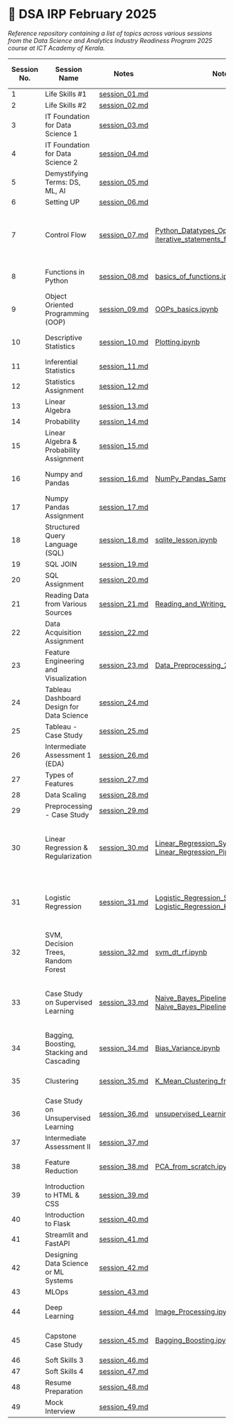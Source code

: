 # 📘 DSA IRP February 2025

_Reference repository containing a list of topics across various sessions from the Data Science and Analytics Industry Readiness Program 2025 course at ICT Academy of Kerala._

| Session No. | Session Name                                        | Notes                                    | Notebook                                                                 | Open in Colab                                                                                                                   |
|-------------|-----------------------------------------------------|------------------------------------------|--------------------------------------------------------------------------|----------------------------------------------------------------------------------------------------------------------------------|
| 1           | Life Skills #1                                     | [session_01.md](notes/session_01.md)     |                                                                          |                                                                                                                                  |
| 2           | Life Skills #2                                     | [session_02.md](notes/session_02.md)     |                                                                          |                                                                                                                                  |
| 3           | IT Foundation for Data Science 1                   | [session_03.md](notes/session_03.md)     |                                                                          |                                                                                                                                  |
| 4           | IT Foundation for Data Science 2                   | [session_04.md](notes/session_04.md)     |                                                                          |                                                                                                                                  |
| 5           | Demystifying Terms: DS, ML, AI                     | [session_05.md](notes/session_05.md)     |                                                                          |                                                                                                                                  |
| 6           | Setting UP                                         | [session_06.md](notes/session_06.md)     |                                                                          |                                                                                                                                  |
| 7           | Control Flow                                       | [session_07.md](notes/session_07.md)     | [Python_Datatypes_Operators.ipynb](notebooks/Python_Datatypes_Operators.ipynb), [iterative_statements_functions.ipynb](notebooks/iterative_statements_functions.ipynb) | [Open in Colab](https://colab.research.google.com/github/cksajil/DSAIRPFeb25/blob/main/notebooks/Python_Datatypes_Operators.ipynb), [Open in Colab](https://colab.research.google.com/github/cksajil/DSAIRPFeb25/blob/main/notebooks/iterative_statements_functions.ipynb) |
| 8           | Functions in Python                                | [session_08.md](notes/session_08.md)     | [basics_of_functions.ipynb](notebooks/basics_of_functions.ipynb)         | [Open in Colab](https://colab.research.google.com/github/cksajil/DSAIRPFeb25/blob/main/notebooks/basics_of_functions.ipynb)          |
| 9           | Object Oriented Programming (OOP)                  | [session_09.md](notes/session_09.md)     | [OOPs_basics.ipynb](notebooks/OOPs_basics.ipynb)                         | [Open in Colab](https://colab.research.google.com/github/cksajil/DSAIRPFeb25/blob/main/notebooks/OOPs_basics.ipynb)                  |
| 10          | Descriptive Statistics                             | [session_10.md](notes/session_10.md)     | [Plotting.ipynb](notebooks/Plotting.ipynb)                               | [Open in Colab](https://colab.research.google.com/github/cksajil/DSAIRPFeb25/blob/main/notebooks/Plotting.ipynb)                     |
| 11          | Inferential Statistics                             | [session_11.md](notes/session_11.md)     |                                                                          |                                                                                                                                  |
| 12          | Statistics Assignment                              | [session_12.md](notes/session_12.md)     |                                                                          |                                                                                                                                  |
| 13          | Linear Algebra                                     | [session_13.md](notes/session_13.md)     |                                                                          |                                                                                                                                  |
| 14          | Probability                                        | [session_14.md](notes/session_14.md)     |                                                                          |                                                                                                                                  |
| 15          | Linear Algebra & Probability Assignment            | [session_15.md](notes/session_15.md)     |                                                                          |                                                                                                                                  |
| 16          | Numpy and Pandas                                   | [session_16.md](notes/session_16.md)     | [NumPy_Pandas_Sample.ipynb](notebooks/NumPy_Pandas_Sample.ipynb)         | [Open in Colab](https://colab.research.google.com/github/cksajil/DSAIRPFeb25/blob/main/notebooks/NumPy_Pandas_Sample.ipynb)          |
| 17          | Numpy Pandas Assignment                            | [session_17.md](notes/session_17.md)     |                                                                          |                                                                                                                                  |
| 18          | Structured Query Language (SQL)                    | [session_18.md](notes/session_18.md)     | [sqlite_lesson.ipynb](notebooks/sqlite_lesson.ipynb)                     | [Open in Colab](https://colab.research.google.com/github/cksajil/DSAIRPFeb25/blob/main/notebooks/sqlite_lesson.ipynb)                |
| 19          | SQL JOIN                                           | [session_19.md](notes/session_19.md)     |                                                                          |                                                                                                                                  |
| 20          | SQL Assignment                                     | [session_20.md](notes/session_20.md)     |                                                                          |                                                                                                                                  |
| 21          | Reading Data from Various Sources                  | [session_21.md](notes/session_21.md)     | [Reading_and_Writing_Data.ipynb](notebooks/Reading_and_Writing_Data.ipynb) | [Open in Colab](https://colab.research.google.com/github/cksajil/DSAIRPFeb25/blob/main/notebooks/Reading_and_Writing_Data.ipynb)     |
| 22          | Data Acquisition Assignment                        | [session_22.md](notes/session_22.md)     |                                                                          |                                                                                                                                  |
| 23          | Feature Engineering and Visualization              | [session_23.md](notes/session_23.md)     | [Data_Preprocessing_2.ipynb](notebooks/Data_Preprocessing_2.ipynb)       | [Open in Colab](https://colab.research.google.com/github/cksajil/DSAIRPFeb25/blob/main/notebooks/Data_Preprocessing_2.ipynb)         |
| 24          | Tableau Dashboard Design for Data Science          | [session_24.md](notes/session_24.md)     |                                                                          |                                                                                                                                  |
| 25          | Tableau - Case Study                               | [session_25.md](notes/session_25.md)     |                                                                          |                                                                                                                                  |
| 26          | Intermediate Assessment 1 (EDA)                    | [session_26.md](notes/session_26.md)     |                                                                          |                                                                                                                                  |
| 27          | Types of Features                                  | [session_27.md](notes/session_27.md)     |                                                                          |                                                                                                                                  |
| 28          | Data Scaling                                       | [session_28.md](notes/session_28.md)     |                                                                          |                                                                                                                                  |
| 29          | Preprocessing - Case Study                         | [session_29.md](notes/session_29.md)     |                                                                          |                                                                                                                                  |
| 30          | Linear Regression & Regularization                 | [session_30.md](notes/session_30.md)     | [Linear_Regression_Synthetic_Data.ipynb](notebooks/Linear_Regression_Synthetic_Data.ipynb), [Linear_Regression_Pipeline_Wine_Data.ipynb](notebooks/Linear_Regression_Pipeline_Wine_Data.ipynb) | [Open in Colab](https://colab.research.google.com/github/cksajil/DSAIRPFeb25/blob/main/notebooks/Linear_Regression_Synthetic_Data.ipynb), [Open in Colab](https://colab.research.google.com/github/cksajil/DSAIRPFeb25/blob/main/notebooks/Linear_Regression_Pipeline_Wine_Data.ipynb) |
| 31          | Logistic Regression                                | [session_31.md](notes/session_31.md)     | [Logistic_Regression_Simple_Data.ipynb](notebooks/Logistic_Regression_Simple_Data.ipynb), [Logistic_Regression_KNN.ipynb](notebooks/Logistic_Regression_KNN.ipynb) | [Open in Colab](https://colab.research.google.com/github/cksajil/DSAIRPFeb25/blob/main/notebooks/Logistic_Regression_Simple_Data.ipynb), [Open in Colab](https://colab.research.google.com/github/cksajil/DSAIRPFeb25/blob/main/notebooks/Logistic_Regression_KNN.ipynb) |
| 32          | SVM, Decision Trees, Random Forest                 | [session_32.md](notes/session_32.md)     | [svm_dt_rf.ipynb](notebooks/svm_dt_rf.ipynb)                            | [Open in Colab](https://colab.research.google.com/github/cksajil/DSAIRPFeb25/blob/main/notebooks/svm_dt_rf.ipynb)                    |
| 33          | Case Study on Supervised Learning                  | [session_33.md](notes/session_33.md)     | [Naive_Bayes_Pipeline.ipynb](notebooks/Naive_Bayes_Pipeline.ipynb), [Naive_Bayes_Pipeline_Non_Tech.ipynb](notebooks/Naive_Bayes_Pipeline_Non_Tech.ipynb) | [Open in Colab](https://colab.research.google.com/github/cksajil/DSAIRPFeb25/blob/main/notebooks/Naive_Bayes_Pipeline.ipynb), [Open in Colab](https://colab.research.google.com/github/cksajil/DSAIRPFeb25/blob/main/notebooks/Naive_Bayes_Pipeline_Non_Tech.ipynb) |
| 34          | Bagging, Boosting, Stacking and Cascading          | [session_34.md](notes/session_34.md)     | [Bias_Variance.ipynb](notebooks/Bias_Variance.ipynb)                    | [Open in Colab](https://colab.research.google.com/github/cksajil/DSAIRPFeb25/blob/main/notebooks/Bias_Variance.ipynb)                 |
| 35          | Clustering                                         | [session_35.md](notes/session_35.md)     | [K_Mean_Clustering_from_scratch.ipynb](notebooks/K_Mean_Clustering_from_scratch.ipynb) | [Open in Colab](https://colab.research.google.com/github/cksajil/DSAIRPFeb25/blob/main/notebooks/K_Mean_Clustering_from_scratch.ipynb) |
| 36          | Case Study on Unsupervised Learning                | [session_36.md](notes/session_36.md)     | [unsupervised_Learning_K_means.ipynb](notebooks/unsupervised_Learning_K_means.ipynb) | [Open in Colab](https://colab.research.google.com/github/cksajil/DSAIRPFeb25/blob/main/notebooks/unsupervised_Learning_K_means.ipynb) |
| 37          | Intermediate Assessment II                         | [session_37.md](notes/session_37.md)     |                                                                          |                                                                                                                                  |
| 38          | Feature Reduction                                  | [session_38.md](notes/session_38.md)     | [PCA_from_scratch.ipynb](notebooks/PCA_from_scratch.ipynb)              | [Open in Colab](https://colab.research.google.com/github/cksajil/DSAIRPFeb25/blob/main/notebooks/PCA_from_scratch.ipynb)             |
| 39          | Introduction to HTML & CSS                         | [session_39.md](notes/session_39.md)     |                                                                          |                                                                                                                                  |
| 40          | Introduction to Flask                              | [session_40.md](notes/session_40.md)     |                                                                          |                                                                                                                                  |
| 41          | Streamlit and FastAPI                              | [session_41.md](notes/session_41.md)     |                                                                          |                                                                                                                                  |
| 42          | Designing Data Science or ML Systems               | [session_42.md](notes/session_42.md)     |                                                                          |                                                                                                                                  |
| 43          | MLOps                                              | [session_43.md](notes/session_43.md)     |                                                                          |                                                                                                                                  |
| 44          | Deep Learning                                      | [session_44.md](notes/session_44.md)     | [Image_Processing.ipynb](notebooks/Image_Processing.ipynb)              | [Open in Colab](https://colab.research.google.com/github/cksajil/DSAIRPFeb25/blob/main/notebooks/Image_Processing.ipynb)              |
| 45          | Capstone Case Study                                | [session_45.md](notes/session_45.md)     | [Bagging_Boosting.ipynb](notebooks/Bagging_Boosting.ipynb)              | [Open in Colab](https://colab.research.google.com/github/cksajil/DSAIRPFeb25/blob/main/notebooks/Bagging_Boosting.ipynb)              |
| 46          | Soft Skills 3                                      | [session_46.md](notes/session_46.md)     |                                                                          |                                                                                                                                  |
| 47          | Soft Skills 4                                      | [session_47.md](notes/session_47.md)     |                                                                          |                                                                                                                                  |
| 48          | Resume Preparation                                 | [session_48.md](notes/session_48.md)     |                                                                          |                                                                                                                                  |
| 49          | Mock Interview                                     | [session_49.md](notes/session_49.md)     |                                                                          |                                                                                                                                  |
